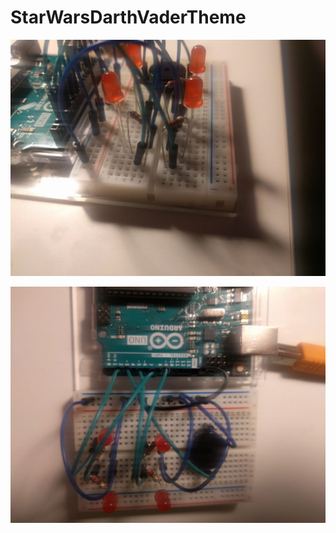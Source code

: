 # StarWarsDarthVaderTheme
![photo_1](https://raw.githubusercontent.com/acdprd/StarWarsDarthVaderTheme/master/photo1.jpg)

![photo_2](https://raw.githubusercontent.com/acdprd/StarWarsDarthVaderTheme/master/photo2.jpg)
